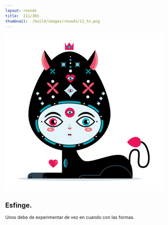 ```yaml
---
layout:	rounds
title:	211/365
thumbnail:	/build/images/rounds/11_tn.png
---
```


![	211/365	](/build/images/rounds/11.png	)

##	Esfinge.
Unos debe de experimentar de vez en cuando con las formas.
